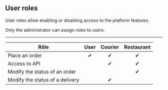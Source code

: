 User roles
----------

User roles allow enabling or disabling access to the platform features.

Only the administrator can assign roles to users.

---

| Rôle                            | User   | Courier   | Restaurant |
| ------------------------------- |:------:|:---------:|:----------:|
| Place an order                  | ✔      | ✔         | ✔          |
| Access to API                   |        | ✔         | ✔          |
| Modify the status of an order   |        |           | ✔          |
| Modify the status of a delivery |        | ✔         |            |
